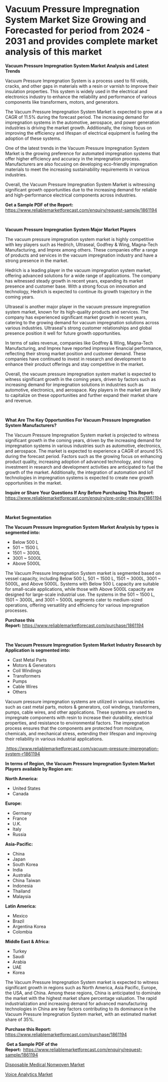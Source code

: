 <p><h1>Vacuum Pressure Impregnation System Market Size Growing and Forecasted for period from 2024 - 2031 and provides complete market analysis of this market</h1></p><p><strong>Vacuum Pressure Impregnation System Market Analysis and Latest Trends</strong></p>
<p><p>Vacuum Pressure Impregnation System is a process used to fill voids, cracks, and other gaps in materials with a resin or varnish to improve their insulation properties. This system is widely used in the electrical and electronics industry to enhance the reliability and performance of various components like transformers, motors, and generators.</p><p>The Vacuum Pressure Impregnation System Market is expected to grow at a CAGR of 11.5% during the forecast period. The increasing demand for impregnation systems in the automotive, aerospace, and power generation industries is driving the market growth. Additionally, the rising focus on improving the efficiency and lifespan of electrical equipment is fueling the adoption of these systems.</p><p>One of the latest trends in the Vacuum Pressure Impregnation System Market is the growing preference for automated impregnation systems that offer higher efficiency and accuracy in the impregnation process. Manufacturers are also focusing on developing eco-friendly impregnation materials to meet the increasing sustainability requirements in various industries.</p><p>Overall, the Vacuum Pressure Impregnation System Market is witnessing significant growth opportunities due to the increasing demand for reliable and high-performance electrical components across industries.</p></p>
<p><strong>Get a Sample PDF of the Report:&nbsp;</strong> <a href="https://www.reliablemarketforecast.com/enquiry/request-sample/1861194">https://www.reliablemarketforecast.com/enquiry/request-sample/1861194</a></p>
<p>&nbsp;</p>
<p><strong>Vacuum Pressure Impregnation System Major Market Players</strong></p>
<p><p>The vacuum pressure impregnation system market is highly competitive with key players such as Hedrich, Ultraseal, Godfrey & Wing, Magna-Tech Manufacturing, and Imprex among others. These companies offer a range of products and services in the vacuum impregnation industry and have a strong presence in the market.</p><p>Hedrich is a leading player in the vacuum impregnation system market, offering advanced solutions for a wide range of applications. The company has witnessed steady growth in recent years, expanding its market presence and customer base. With a strong focus on innovation and technology, Hedrich is expected to continue its growth trajectory in the coming years.</p><p>Ultraseal is another major player in the vacuum pressure impregnation system market, known for its high-quality products and services. The company has experienced significant market growth in recent years, catering to the growing demand for vacuum impregnation solutions across various industries. Ultraseal's strong customer relationships and global presence position it well for future growth opportunities.</p><p>In terms of sales revenue, companies like Godfrey & Wing, Magna-Tech Manufacturing, and Imprex have reported impressive financial performance, reflecting their strong market position and customer demand. These companies have continued to invest in research and development to enhance their product offerings and stay competitive in the market.</p><p>Overall, the vacuum pressure impregnation system market is expected to witness significant growth in the coming years, driven by factors such as increasing demand for impregnation solutions in industries such as automotive, electronics, and aerospace. Key players in the market are likely to capitalize on these opportunities and further expand their market share and revenue.</p></p>
<p>&nbsp;</p>
<p><strong>What Are The Key Opportunities For Vacuum Pressure Impregnation System Manufacturers?</strong></p>
<p><p>The Vacuum Pressure Impregnation System market is projected to witness significant growth in the coming years, driven by the increasing demand for impregnation systems in various industries such as automotive, electronics, and aerospace. The market is expected to experience a CAGR of around 5% during the forecast period. Factors such as the growing focus on enhancing product quality, increasing adoption of advanced technology, and rising investment in research and development activities are anticipated to fuel the growth of the market. Additionally, the integration of automation and IoT technologies in impregnation systems is expected to create new growth opportunities in the market.</p></p>
<p><strong>Inquire or Share Your Questions If Any Before Purchasing This Report:</strong> <a href="https://www.reliablemarketforecast.com/enquiry/pre-order-enquiry/1861194">https://www.reliablemarketforecast.com/enquiry/pre-order-enquiry/1861194</a></p>
<p>&nbsp;</p>
<p><strong>Market Segmentation</strong></p>
<p><strong>The Vacuum Pressure Impregnation System Market Analysis by types is segmented into:</strong></p>
<p><ul><li>Below 500 L</li><li>501 ~ 1500 L</li><li>1501 ~ 3000L</li><li>3001 ~ 5000L</li><li>Above 5000L</li></ul></p>
<p><p>The Vacuum Pressure Impregnation System market is segmented based on vessel capacity, including Below 500 L, 501 ~ 1500 L, 1501 ~ 3000L, 3001 ~ 5000L, and Above 5000L. Systems with Below 500 L capacity are suitable for small-scale applications, while those with Above 5000L capacity are designed for large-scale industrial use. The systems in the 501 ~ 1500 L, 1501 ~ 3000L, and 3001 ~ 5000L segments cater to medium-sized operations, offering versatility and efficiency for various impregnation processes.</p></p>
<p><strong>Purchase this Report:&nbsp;</strong><a href="https://www.reliablemarketforecast.com/purchase/1861194">https://www.reliablemarketforecast.com/purchase/1861194</a></p>
<p>&nbsp;</p>
<p><strong>The Vacuum Pressure Impregnation System Market Industry Research by Application is segmented into:</strong></p>
<p><ul><li>Cast Metal Parts</li><li>Motors & Generators</li><li>Coil Windings</li><li>Transformers</li><li>Pumps</li><li>Cable Wires</li><li>Others</li></ul></p>
<p><p>Vacuum pressure impregnation systems are utilized in various industries such as cast metal parts, motors & generators, coil windings, transformers, pumps, cable wires, and other applications. These systems are used to impregnate components with resin to increase their durability, electrical properties, and resistance to environmental factors. The impregnation process ensures that the components are protected from moisture, chemicals, and mechanical stress, extending their lifespan and improving their reliability in various industrial applications.</p></p>
<p><a href="https://www.reliablemarketforecast.com/vacuum-pressure-impregnation-system-r1861194">&nbsp;https://www.reliablemarketforecast.com/vacuum-pressure-impregnation-system-r1861194</a></p>
<p><strong>In terms of Region, the Vacuum Pressure Impregnation System Market Players available by Region are:</strong></p>
<p>
    <p> <strong> North America: </strong>
        <ul>
            <li>United States</li>
            <li>Canada</li>
        </ul>
        </p> 
    <p> <strong> Europe: </strong>
        <ul>
            <li>Germany</li>
            <li>France</li>
            <li>U.K.</li>
            <li>Italy</li>
            <li>Russia</li>
        </ul>
        </p> 
    <p> <strong> Asia-Pacific: </strong>
        <ul>
            <li>China</li>
            <li>Japan</li>
            <li>South Korea</li>
            <li>India</li>
            <li>Australia</li>
            <li>China Taiwan</li>
            <li>Indonesia</li>
            <li>Thailand</li>
            <li>Malaysia</li>
        </ul>
        </p> 
    <p> <strong> Latin America: </strong>
        <ul>
            <li>Mexico</li>
            <li>Brazil</li>
            <li>Argentina Korea</li>
            <li>Colombia</li>
        </ul>
        </p> 
    <p> <strong> Middle East & Africa: </strong>
        <ul>
            <li>Turkey</li>
            <li>Saudi</li>
            <li>Arabia</li>
            <li>UAE</li>
            <li>Korea</li>
        </ul>
    </p>
    </p>
<p><p>The Vacuum Pressure Impregnation System market is expected to witness significant growth in regions such as North America, Asia Pacific, Europe, the USA, and China. Among these regions, China is anticipated to dominate the market with the highest market share percentage valuation. The rapid industrialization and increasing demand for advanced manufacturing technologies in China are key factors contributing to its dominance in the Vacuum Pressure Impregnation System market, with an estimated market share of 35%.</p></p>
<p><strong>Purchase this Report: </strong><a href="https://www.reliablemarketforecast.com/purchase/1861194">https://www.reliablemarketforecast.com/purchase/1861194</a></p>
<p>&nbsp;<strong>Get a Sample PDF of the Report:&nbsp;&nbsp;</strong><a href="https://www.reliablemarketforecast.com/enquiry/request-sample/1861194">https://www.reliablemarketforecast.com/enquiry/request-sample/1861194</a></p>
<p><strong></strong></p>
<p><p><a href="https://medium.com/@susanabraun1964/disposable-medical-nonwoven-market-outlook-complete-industry-analysis-2024-to-2031-e7190b0e40f3">Disposable Medical Nonwoven Market</a></p><p><a href="https://view.publitas.com/reportprime-1/voice-analytics-market-global-market-share-and-ranking-overall-sales-and-demand-forecast-2024-2031/">Voice Analytics Market</a></p></p>